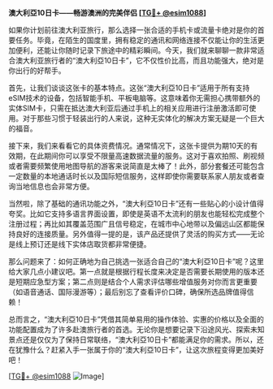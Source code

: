 **澳大利亞10日卡——畅游澳洲的完美伴侣 [[TG💪+ @esim1088](https://t.me/s/esim1088)]**

如果你计划前往澳大利亚旅行，那么选择一张合适的手机卡或流量卡绝对是你的首要任务。毕竟，在陌生的国度里，拥有稳定的通讯和网络连接不仅能让你的生活更加便利，还能让你随时记录下旅途中的精彩瞬间。今天，我们就来聊聊一款非常适合澳大利亚旅行者的“澳大利亞10日卡”，它不仅性价比高，而且功能强大，绝对是你出行的好帮手。

首先，让我们谈谈这张卡的基本特点。这张“澳大利亞10日卡”适用于所有支持eSIM技术的设备，包括智能手机、平板电脑等。这意味着你无需担心携带额外的实体SIM卡，只需在抵达澳大利亚后通过手机上的相关应用进行注册激活即可使用。对于那些习惯于轻装出行的人来说，这种无实体化的解决方案无疑是一个巨大的福音。

接下来，我们来看看它的具体资费情况。通常情况下，这张卡提供为期10天的有效期，在此期间你可以享受不限量高速数据流量的服务。这对于喜欢拍照、刷视频或者需要频繁使用地图导航的游客来说简直是太棒了！此外，部分套餐还可能包含一定数量的本地通话时长以及国际短信服务，这样即使你需要联系家人朋友或者查询当地信息也会非常方便。

当然啦，除了基础的通讯功能之外，“澳大利亞10日卡”还有一些贴心的小设计值得夸奖。比如它支持多语言界面设置，即使是英语不太流利的朋友也能轻松完成整个注册过程；再比如其覆盖范围广且信号稳定，在城市中心地带以及偏远山区都能保持良好的连接质量。另外值得一提的是，该产品还提供了灵活的购买方式——无论是线上预订还是线下实体店取货都非常便捷。

那么问题来了：如何正确地为自己挑选一张适合自己的“澳大利亞10日卡”呢？这里给大家几点小建议吧。第一点就是根据行程长度来决定是否需要长期使用的版本还是短期应急型方案；第二点则是结合个人需求评估哪些增值服务对你而言更重要（如语音通话、国际漫游等）；最后别忘了查看评价口碑，确保所选品牌值得信赖！

总而言之，“澳大利亞10日卡”凭借其简单易用的操作体验、实惠的价格以及全面的功能配置成为了许多赴澳旅行者的首选。无论你是想要记录下沿途风光、探索未知景点还是仅仅为了保持日常联络，“澳大利亞10日卡”都能满足你的需求。所以，还在犹豫什么？赶紧入手一张属于你的“澳大利亞10日卡”，让这次旅程变得更加美好吧！

[[TG💪+ @esim1088](https://t.me/s/esim1088) ![Image](https://i.postimg.cc/4NQfJmqS/Snipaste-2025-05-13-00-14-12.png)]
